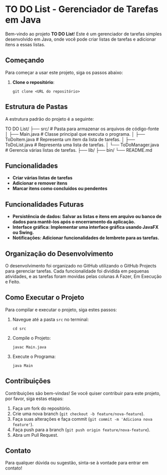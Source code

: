 # TO DO List - Gerenciador de Tarefas em Java

Bem-vindo ao projeto **TO DO List**! Este é um gerenciador de tarefas simples desenvolvido em Java, onde você pode criar listas de tarefas e adicionar itens a essas listas.


## Começando

Para começar a usar este projeto, siga os passos abaixo:

1. **Clone o repositório**:

   `git clone <URL do repositório>`


## Estrutura de Pastas

A estrutura padrão do projeto é a seguinte:

TO DO List/
├── src/    # Pasta para armazenar os arquivos de código-fonte
│   ├── Main.java   # Classe principal que executa o programa.
│   ├── ToDoItem.java   # Representa um item da lista de tarefas.
│   ├── ToDoList.java   # Representa uma lista de tarefas.
│   └── ToDoManager.java    # Gerencia várias listas de tarefas.
├── lib/
├── bin/
└── README.md


## Funcionalidades

- **Criar várias listas de tarefas**
- **Adicionar e remover itens**
- **Marcar itens como concluídos ou pendentes**


## Funcionalidades Futuras

- **Persistência de dados: Salvar as listas e itens em arquivo ou banco de dados para mantê-los após o encerramento da aplicação.**
- **Interface gráfica: Implementar uma interface gráfica usando JavaFX ou Swing.**
- **Notificações: Adicionar funcionalidades de lembrete para as tarefas.**


## Organização do Desenvolvimento

O desenvolvimento foi organizado no GitHub utilizando o GitHub Projects para gerenciar tarefas. Cada funcionalidade foi dividida em pequenas atividades, e as tarefas foram movidas pelas colunas A Fazer, Em Execução e Feito.


## Como Executar o Projeto

Para compilar e executar o projeto, siga estes passos:

1. Navegue até a pasta `src` no terminal:

    `cd src`

2. Compile o Projeto:

    `javac Main.java`

3. Execute o Programa:

    `java Main`


## Contribuições

Contribuições são bem-vindas! Se você quiser contribuir para este projeto, por favor, siga estas etapas:

1. Faça um fork do repositório.
2. Crie uma nova branch (`git checkout -b feature/nova-feature`).
3. Faça suas alterações e faça commit (`git commit -m 'Adiciona nova feature'`).
4. Faça push para a branch (`git push origin feature/nova-feature`).
5. Abra um Pull Request.


## Contato

Para qualquer dúvida ou sugestão, sinta-se à vontade para entrar em contato!

